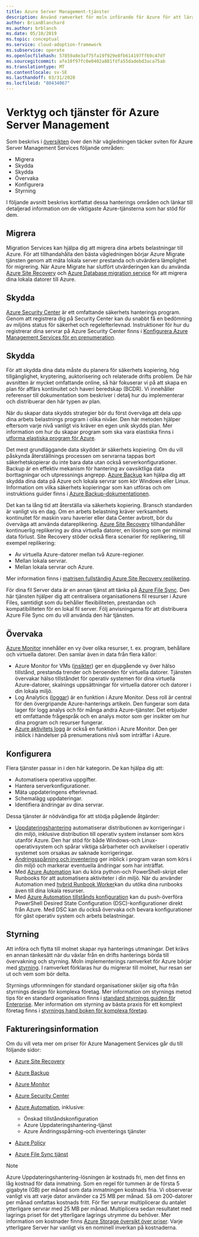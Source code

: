 ```yaml
---
title: Azure Server Management-tjänster
description: Använd ramverket för moln införande för Azure för att lära dig mer om områden i serien av Azure Server Management Services.
author: BrianBlanchard
ms.author: brblanch
ms.date: 05/10/2019
ms.topic: conceptual
ms.service: cloud-adoption-framework
ms.subservice: operate
ms.openlocfilehash: 57859a8e3af75fa19f929e8fb614197ff69c47df
ms.sourcegitcommit: afe10f97fc0e0402a881fdfa55dadebd3aca75ab
ms.translationtype: MT
ms.contentlocale: sv-SE
ms.lasthandoff: 03/31/2020
ms.locfileid: "80434067"
---
```

# <a name="azure-server-management-tools-and-services"></a>Verktyg och tjänster för Azure Server Management

Som beskrivs i [översikten](./index.md) över den här vägledningen täcker sviten för Azure Server Management Services följande områden:

- Migrera
- Skydda
- Skydda
- Övervaka
- Konfigurera
- Styrning

I följande avsnitt beskrivs kortfattat dessa hanterings områden och länkar till detaljerad information om de viktigaste Azure-tjänsterna som har stöd för dem.

## <a name="migrate"></a>Migrera

Migration Services kan hjälpa dig att migrera dina arbets belastningar till Azure. För att tillhandahålla den bästa vägledningen börjar Azure Migrate tjänsten genom att mäta lokala server prestanda och utvärdera lämplighet för migrering. När Azure Migrate har slutfört utvärderingen kan du använda [Azure Site Recovery](https://docs.microsoft.com/azure/site-recovery/site-recovery-overview) och [Azure Database migration service](https://docs.microsoft.com/azure/dms/dms-overview) för att migrera dina lokala datorer till Azure.

## <a name="secure"></a>Skydda

[Azure Security Center](https://docs.microsoft.com/azure/security-center/security-center-intro) är ett omfattande säkerhets hanterings program. Genom att registrera dig på Security Center kan du snabbt få en bedömning av miljöns status för säkerhet och regelefterlevnad. Instruktioner för hur du registrerar dina servrar på Azure Security Center finns i [Konfigurera Azure Management Services för en prenumeration](./onboard-at-scale.md#azure-security-center).

## <a name="protect"></a>Skydda

För att skydda dina data måste du planera för säkerhets kopiering, hög tillgänglighet, kryptering, auktorisering och relaterade drifts problem. De här avsnitten är mycket omfattande online, så här fokuserar vi på att skapa en plan för affärs kontinuitet och haveri beredskap (BCDR). Vi innehåller referenser till dokumentation som beskriver i detalj hur du implementerar och distribuerar den här typen av plan.

När du skapar data skydds strategier bör du först överväga att dela upp dina arbets belastnings program i olika nivåer. Den här metoden hjälper eftersom varje nivå vanligt vis kräver en egen unik skydds plan. Mer information om hur du skapar program som ska vara elastiska finns i [utforma elastiska program för Azure](https://docs.microsoft.com/azure/architecture/resiliency).

Det mest grundläggande data skyddet är säkerhets kopiering. Om du vill påskynda återställnings processen om servrarna tappas bort säkerhetskopierar du inte bara data utan också serverkonfigurationer. Backup är en effektiv mekanism för hantering av oavsiktliga data borttagningar och utpressnings angrepp. [Azure Backup](https://docs.microsoft.com/azure/backup) kan hjälpa dig att skydda dina data på Azure och lokala servrar som kör Windows eller Linux. Information om vilka säkerhets kopieringar som kan utföras och om instruktions guider finns i [Azure Backup-dokumentationen](https://docs.microsoft.com/azure/backup/backup-overview).

Det kan ta lång tid att återställa via säkerhets kopiering. Bransch standarden är vanligt vis en dag. Om en arbets belastning kräver verksamhets kontinuitet för maskin varu haverier eller data Center avbrott, bör du överväga att använda datareplikering. [Azure Site Recovery](https://docs.microsoft.com/azure/site-recovery/site-recovery-overview) tillhandahåller kontinuerlig replikering av dina virtuella datorer, en lösning som ger minimal data förlust. Site Recovery stöder också flera scenarier för replikering, till exempel replikering:

- Av virtuella Azure-datorer mellan två Azure-regioner.
- Mellan lokala servrar.
- Mellan lokala servrar och Azure.

Mer information finns i [matrisen fullständig Azure Site Recovery replikering](https://docs.microsoft.com/azure/site-recovery/site-recovery-overview#what-can-i-replicate).

För dina fil Server data är en annan tjänst att tänka på [Azure File Sync](https://docs.microsoft.com/azure/storage/files/storage-sync-files-planning). Den här tjänsten hjälper dig att centralisera organisationens fil resurser i Azure Files, samtidigt som du behåller flexibiliteten, prestandan och kompatibiliteten för en lokal fil server. Följ anvisningarna för att distribuera Azure File Sync om du vill använda den här tjänsten.

## <a name="monitor"></a>Övervaka

[Azure Monitor](https://docs.microsoft.com/azure/azure-monitor/overview) innehåller en vy över olika resurser, t. ex. program, behållare och virtuella datorer. Den samlar även in data från flera källor:

- Azure Monitor for VMs ([insikter](https://docs.microsoft.com/azure/azure-monitor/insights/vminsights-overview)) ger en djupgående vy över hälso tillstånd, prestanda trender och beroenden för virtuella datorer. Tjänsten övervakar hälso tillståndet för operativ systemen för dina virtuella Azure-datorer, skalnings uppsättningar för virtuella datorer och datorer i din lokala miljö.
- Log Analytics ([loggar](https://docs.microsoft.com/azure/azure-monitor/platform/data-collection#logs)) är en funktion i Azure Monitor. Dess roll är central för den övergripande Azure-hanterings artikeln. Den fungerar som data lager för logg analys och för många andra Azure-tjänster. Det erbjuder ett omfattande frågespråk och en analys motor som ger insikter om hur dina program och resurser fungerar.
- [Azure aktivitets logg](https://docs.microsoft.com/azure/azure-monitor/platform/activity-logs-overview) är också en funktion i Azure Monitor. Den ger inblick i händelser på prenumerations nivå som inträffar i Azure.

## <a name="configure"></a>Konfigurera

Flera tjänster passar in i den här kategorin. De kan hjälpa dig att:

- Automatisera operativa uppgifter.
- Hantera serverkonfigurationer.
- Mäta uppdateringens efterlevnad.
- Schemalägg uppdateringar.
- Identifiera ändringar av dina servrar.

Dessa tjänster är nödvändiga för att stödja pågående åtgärder:

- [Uppdateringshantering](https://docs.microsoft.com/azure/automation/automation-update-management) automatiserar distributionen av korrigeringar i din miljö, inklusive distribution till operativ system instanser som körs utanför Azure. Den har stöd för både Windows-och Linux-operativsystem och spårar viktiga sårbarheter och avvikelser i operativ systemet som orsakas av saknade korrigeringar.
- [Ändringsspårning och inventering](https://docs.microsoft.com/azure/automation/change-tracking) ger inblick i program varan som körs i din miljö och markerar eventuella ändringar som har inträffat.
- Med [Azure Automation](https://docs.microsoft.com/azure/automation/automation-intro) kan du köra python-och PowerShell-skript eller Runbooks för att automatisera aktiviteter i din miljö. När du använder Automation med [hybrid Runbook Worker](https://docs.microsoft.com/azure/automation/automation-hybrid-runbook-worker)kan du utöka dina runbooks även till dina lokala resurser.
- Med [Azure Automation tillstånds konfiguration](https://docs.microsoft.com/azure/automation/automation-dsc-overview) kan du push-överföra PowerShell Desired State Configuration (DSC)-konfigurationer direkt från Azure. Med DSC kan du också övervaka och bevara konfigurationer för gäst operativ system och arbets belastningar.

## <a name="govern"></a>Styrning

Att införa och flytta till molnet skapar nya hanterings utmaningar. Det krävs en annan tänkesätt när du växlar från en drifts hanterings börda till övervakning och styrning. Moln implementerings ramverket för Azure börjar med [styrning](../../govern/index.md). I ramverket förklaras hur du migrerar till molnet, hur resan ser ut och vem som bör delta.

Styrnings utformningen för standard organisationer skiljer sig ofta från styrnings design för komplexa företag. Mer information om styrnings metod tips för en standard organisation finns i [standard styrnings guiden för Enterprise](../../govern/guides/standard/index.md). Mer information om styrning av bästa praxis för ett komplext företag finns i [styrnings hand boken för komplexa företag](../../govern/guides/complex/index.md).

## <a name="billing-information"></a>Faktureringsinformation

Om du vill veta mer om priser för Azure Management Services går du till följande sidor:

- [Azure Site Recovery](https://azure.microsoft.com/pricing/details/site-recovery)

- [Azure Backup](https://azure.microsoft.com/pricing/details/backup)

- [Azure Monitor](https://azure.microsoft.com/pricing/details/monitor)

- [Azure Security Center](https://azure.microsoft.com/pricing/details/security-center)

- [Azure Automation](https://azure.microsoft.com/pricing/details/automation), inklusive:
  - Önskad tillståndskonfiguration
  - Azure Uppdateringshantering-tjänst
  - Azure Ändringsspårning-och inventerings tjänster

- [Azure Policy](https://azure.microsoft.com/pricing/details/azure-policy)

- [Azure File Sync tjänst](https://azure.microsoft.com/pricing/details/storage/blobs)

> [!NOTE]
> Azure Uppdateringshantering-lösningen är kostnads fri, men det finns en låg kostnad för data inmatning. Som en regel för tummen är de första 5 gigabyte (GB) per månad som data inmatningen kostnads fria. Vi observerar vanligt vis att varje dator använder ca 25 MB per månad. Så om 200-datorer per månad omfattas kostnads fritt. För fler servrar multiplicerar du antalet ytterligare servrar med 25 MB per månad. Multiplicera sedan resultatet med lagrings priset för det ytterligare lagrings utrymme du behöver. Mer information om kostnader finns [Azure Storage översikt över priser](https://azure.microsoft.com/pricing/details/storage). Varje ytterligare Server har vanligt vis en nominell inverkan på kostnaderna.
